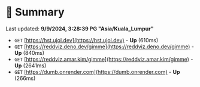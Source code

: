 # 📖 Summary
Last updated: **9/9/2024, 3:28:39 PG "Asia/Kuala_Lumpur"**

- `GET` [https://hst.ujol.dev](https://hst.ujol.dev) - **Up** (610ms)
- `GET` [https://reddviz.deno.dev/gimme](https://reddviz.deno.dev/gimme) - **Up** (840ms)
- `GET` [https://reddviz.amar.kim/gimme](https://reddviz.amar.kim/gimme) - **Up** (2641ms)
- `GET` [https://dumb.onrender.com](https://dumb.onrender.com) - **Up** (266ms)
